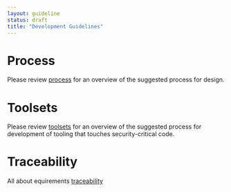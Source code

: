 ```yaml
---
layout: guideline
status: draft
title: "Development Guidelines"
---
```


# Process
Please review [process](process) for an overview of the suggested process for design.

# Toolsets
Please review [toolsets](toolsets) for an overview of the suggested process for development
of tooling that touches security-critical code.

# Traceability
All about equirements [traceability](traceability)
